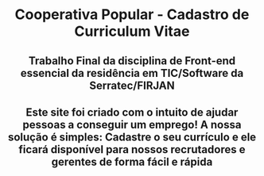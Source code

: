 <h1 align="center"> Cooperativa Popular - Cadastro de Curriculum Vitae</h1>

<h2 align="center">Trabalho Final da disciplina de Front-end essencial da residência em TIC/Software da Serratec/FIRJAN </h2>

<h2 align="center"> Este site foi criado com o intuito de ajudar pessoas a conseguir um emprego! A nossa solução é simples: Cadastre o seu currículo e ele ficará disponível para nossos recrutadores e gerentes de forma fácil e rápida </h2>
